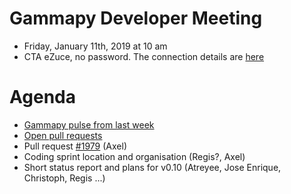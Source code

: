 # Gammapy Developer Meeting

* Friday, January 11th, 2019 at 10 am
* CTA eZuce, no password.  The connection details are [here](../ezuce.txt)

# Agenda

* [Gammapy pulse from last week](https://github.com/gammapy/gammapy/pulse)
* [Open pull requests]()
* Pull request [#1979](https://github.com/gammapy/gammapy/pull/1979) (Axel)
* Coding sprint location and organisation (Regis?, Axel)
* Short status report and plans for v0.10 (Atreyee, Jose Enrique, Christoph, Regis ...) 



